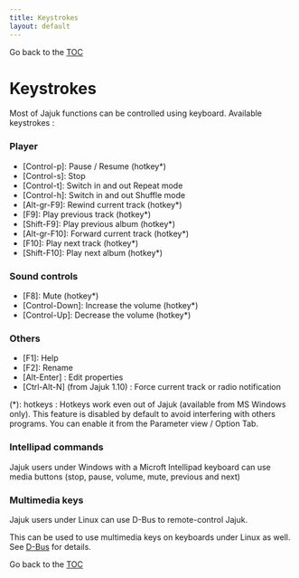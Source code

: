 ```yaml
---
title: Keystrokes
layout: default
---
```

Go back to the [TOC](/manual/main.html)

# Keystrokes
Most of Jajuk functions can be controlled using keyboard. Available keystrokes :

### Player
- \[Control-p\]: Pause / Resume (hotkey*)
- \[Control-s\]: Stop
- \[Control-t\]: Switch in and out Repeat mode
- \[Control-h\]: Switch in and out Shuffle mode
- \[Alt-gr-F9\]: Rewind current track (hotkey*)
- \[F9\]: Play previous track (hotkey*)
- \[Shift-F9\]: Play previous album (hotkey*)
- \[Alt-gr-F10\]: Forward current track (hotkey*)
- \[F10\]: Play next track (hotkey*)
- \[Shift-F10\]: Play next album (hotkey*)

### Sound controls
- \[F8\]: Mute (hotkey*)
- \[Control-Down\]: Increase the volume (hotkey*)
- \[Control-Up\]: Decrease the volume (hotkey*)

### Others
- \[F1\]: Help
- \[F2\]: Rename
- \[Alt-Enter\] : Edit properties
- \[Ctrl-Alt-N\] (from Jajuk 1.10) : Force current track or radio notification

(*): hotkeys : Hotkeys work even out of Jajuk (available from MS Windows only). This feature is disabled by default to avoid interfering with others programs. 
You can enable it from the Parameter view / Option Tab.  

### Intellipad commands
Jajuk users under Windows with a Microft Intellipad keyboard can use media buttons (stop, pause, volume, mute, previous and next)

### Multimedia keys
Jajuk users under Linux can use D-Bus to remote-control Jajuk. 

This can be used to use multimedia keys on keyboards under Linux as well. See [D-Bus](d-bus.html) for details.

Go back to the [TOC](/manual/main.html)
